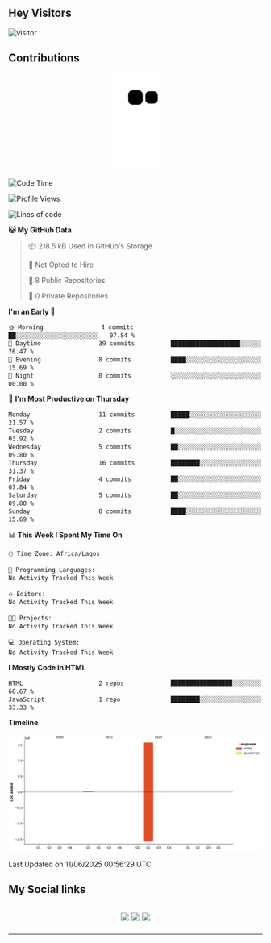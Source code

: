 ## Hey Visitors
![visitor](https://profile-counter.glitch.me/akum2/count.svg)

## Contributions
<p align="center">
  <img src="https://raw.githubusercontent.com/akum2/akum2/output/github-contribution-grid-snake.svg" />
</p>

<!--START_SECTION:waka-->
![Code Time](http://img.shields.io/badge/Code%20Time-34%20hrs%2022%20mins-blue)

![Profile Views](http://img.shields.io/badge/Profile%20Views-3-blue)

![Lines of code](https://img.shields.io/badge/From%20Hello%20World%20I%27ve%20Written-1.6%20million%20lines%20of%20code-blue)

**🐱 My GitHub Data** 

> 📦 218.5 kB Used in GitHub's Storage 
 > 
> 🚫 Not Opted to Hire
 > 
> 📜 8 Public Repositories 
 > 
> 🔑 0 Private Repositories 
 > 
**I'm an Early 🐤** 

```text
🌞 Morning                4 commits           ██░░░░░░░░░░░░░░░░░░░░░░░   07.84 % 
🌆 Daytime                39 commits          ███████████████████░░░░░░   76.47 % 
🌃 Evening                8 commits           ████░░░░░░░░░░░░░░░░░░░░░   15.69 % 
🌙 Night                  0 commits           ░░░░░░░░░░░░░░░░░░░░░░░░░   00.00 % 
```
📅 **I'm Most Productive on Thursday** 

```text
Monday                   11 commits          █████░░░░░░░░░░░░░░░░░░░░   21.57 % 
Tuesday                  2 commits           █░░░░░░░░░░░░░░░░░░░░░░░░   03.92 % 
Wednesday                5 commits           ██░░░░░░░░░░░░░░░░░░░░░░░   09.80 % 
Thursday                 16 commits          ████████░░░░░░░░░░░░░░░░░   31.37 % 
Friday                   4 commits           ██░░░░░░░░░░░░░░░░░░░░░░░   07.84 % 
Saturday                 5 commits           ██░░░░░░░░░░░░░░░░░░░░░░░   09.80 % 
Sunday                   8 commits           ████░░░░░░░░░░░░░░░░░░░░░   15.69 % 
```


📊 **This Week I Spent My Time On** 

```text
🕑︎ Time Zone: Africa/Lagos

💬 Programming Languages: 
No Activity Tracked This Week

🔥 Editors: 
No Activity Tracked This Week

🐱‍💻 Projects: 
No Activity Tracked This Week

💻 Operating System: 
No Activity Tracked This Week
```

**I Mostly Code in HTML** 

```text
HTML                     2 repos             █████████████████░░░░░░░░   66.67 % 
JavaScript               1 repo              ████████░░░░░░░░░░░░░░░░░   33.33 % 
```



**Timeline**

![Lines of Code chart](https://raw.githubusercontent.com/akum2/akum2/main/assets/bar_graph.png)


 Last Updated on 11/06/2025 00:56:29 UTC
<!--END_SECTION:waka-->

<h2>My Social links <h2>
<p align="center">
  <a href="https://twitter.com/Okobiona"><img src="https://img.shields.io/badge/twitter-%231DA1F2.svg?style=for-the-badge&logo=Twitter&logoColor=white"></a>
  <a href="https://www.linkedin.com/in/okobi-neris-akum-681bb4199"><img src="https://img.shields.io/badge/linkedin-%230077B5.svg?style=for-the-badge&logo=linkedin&logoColor=white"></a>
  <a href="https://instagram.com/Okobiona"><img src="https://img.shields.io/badge/instagram-%23E4405F.svg?style=for-the-badge&logo=Instagram&logoColor=white"></a>
</p>
<hr>
